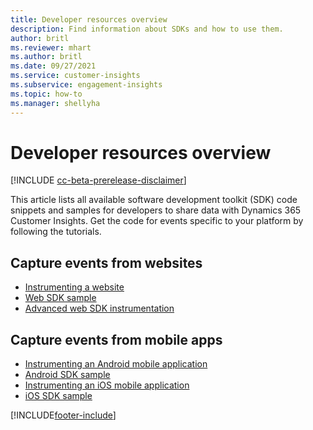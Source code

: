 ```yaml
---
title: Developer resources overview
description: Find information about SDKs and how to use them.
author: britl
ms.reviewer: mhart
ms.author: britl
ms.date: 09/27/2021
ms.service: customer-insights
ms.subservice: engagement-insights
ms.topic: how-to
ms.manager: shellyha
---
```


# Developer resources overview

[!INCLUDE [cc-beta-prerelease-disclaimer](includes/cc-beta-prerelease-disclaimer.md)]

This article lists all available software development toolkit (SDK) code snippets and samples for developers to share data with Dynamics 365 Customer Insights. Get the code for events specific to your platform by following the tutorials.

## Capture events from websites

- [Instrumenting a website](instrument-website.md)
- [Web SDK sample](websdk-sample.md)
- [Advanced web SDK instrumentation](advanced-SDK-implementation.md)

## Capture events from mobile apps

- [Instrumenting an Android mobile application](get-started-android.md)
- [Android SDK sample](androidsdk-sample.md)
- [Instrumenting an iOS mobile application](get-started-ios.md)
- [iOS SDK sample](iossdk-sample.md)

[!INCLUDE[footer-include](../includes/footer-banner.md)]
